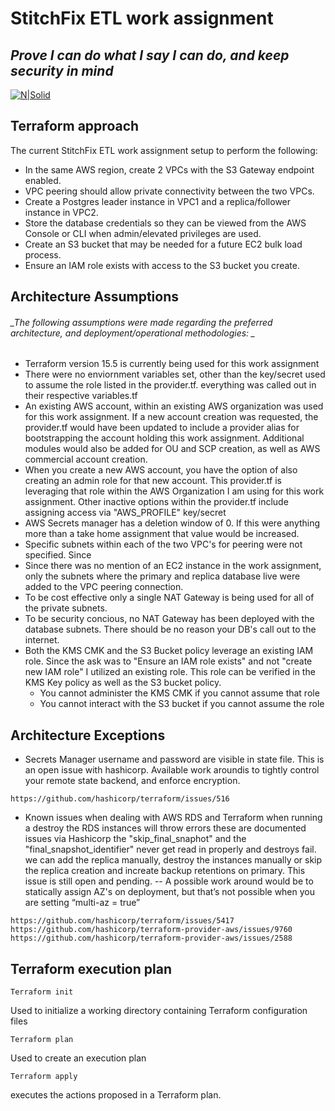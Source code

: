 # StitchFix ETL work assignment
## _Prove I can do what I say I can do, and keep security in mind_

[![N|Solid](https://hashicorp.github.io/field-workshops-terraform/slides/aws/terraform-cloud/images/tf_aws.png)](https://hashicorp.github.io/field-workshops-terraform/slides/aws/terraform-cloud/images/tf_aws.png)

## Terraform approach
The current StitchFix ETL work assignment setup to perform the following:
- In the same AWS region, create 2 VPCs with the S3 Gateway endpoint enabled. 
- VPC peering should allow private connectivity between the two VPCs.
- Create a Postgres leader instance in VPC1 and a replica/follower instance in VPC2.
- Store the database credentials so they can be viewed from the AWS Console or CLI when admin/elevated privileges are used.
- Create an S3 bucket that may be needed for a future EC2 bulk load process.
- Ensure an IAM role exists with access to the S3 bucket you create. 

## Architecture Assumptions
###### _The following assumptions were made regarding the preferred architecture, and deployment/operational methodologies: _
- Terraform version 15.5 is currently being used for this work assignment
- There were no enviornment variables set, other than the key/secret used to assume the role listed in the provider.tf.  everything was called out in their respective variables.tf
- An existing AWS account, within an existing AWS organization was used for this work assignment.  If a new account creation was requested, the provider.tf would have been updated to include a provider alias for bootstrapping the account holding this work assignment. Additional modules would also be added for OU and SCP creation, as well as AWS commercial account creation.
- When you create a new AWS account, you have the option of also creating an admin role for that new account.  This provider.tf is leveraging that role within the AWS Organization I am using for this work assignment.  Other inactive options within the provider.tf include assigning access via "AWS_PROFILE" key/secret
- AWS Secrets manager has a deletion window of 0.  If this were anything more than a take home assignment that value would be increased.
- Specific subnets within each of the two VPC's for peering were not specified.  Since
- Since there was no mention of an EC2 instance in the work assignment, only the subnets where the primary and replica database live were added to the VPC peering connection.
- To be cost effective only a single NAT Gateway is being used for all of the private subnets.
- To be security concious, no NAT Gateway has been deployed with the database subnets.  There should be no reason your DB's call out to the internet.
- Both the KMS CMK and the S3 Bucket policy leverage an existing IAM role.  Since the ask was to "Ensure an IAM role exists" and not "create new IAM role" I utilized an existing role.  This role can be verified in the KMS Key policy as well as the S3 bucket policy.  
    - You cannot administer the KMS CMK if you cannot assume that role
    - You cannot interact with the S3 bucket if you cannot assume the role

## Architecture Exceptions
- Secrets Manager username and password are visible in state file.  This is an open issue with hashicorp.  Available work aroundis to tightly control your remote state backend, and enforce encryption.
```
https://github.com/hashicorp/terraform/issues/516
```
- Known issues when dealing with AWS RDS and Terraform
when running a destroy the RDS instances will throw errors these are documented issues via Hashicorp
 the "skip_final_snaphot" and the "final_snapshot_identifier" never get read in properly and destroys fail.  we can add the replica manually, destroy the instances manually or skip the replica creation and increate backup retentions on primary.  This issue is still open and pending.
-- A possible work around would be to statically assign AZ's on deployment, but that’s not possible when you are setting “multi-az = true”
 ```
https://github.com/hashicorp/terraform/issues/5417
https://github.com/hashicorp/terraform-provider-aws/issues/9760
https://github.com/hashicorp/terraform-provider-aws/issues/2588
```

## Terraform execution plan
```
Terraform init
```
Used to initialize a working directory containing Terraform configuration files
```
Terraform plan
```
Used to create an execution plan
```
Terraform apply
```
executes the actions proposed in a Terraform plan.

